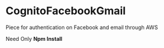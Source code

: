 # CognitoFacebookGmail
Piece for authentication on Facebook and email through AWS

Need Only **Npm Install**
